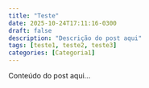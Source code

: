 ```yaml
---
title: "Teste"
date: 2025-10-24T17:11:16-0300
draft: false
description: "Descrição do post aqui"
tags: [teste1, teste2, teste3]
categories: [Categoria1]
---
```


Conteúdo do post aqui...

